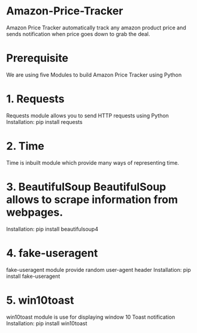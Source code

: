 # Amazon-Price-Tracker
Amazon Price Tracker automatically track any amazon product price and sends notification when price goes down to grab the deal. 

# Prerequisite

We are using five Modules to build Amazon Price Tracker using Python  
# 1. Requests
Requests module allows you to send HTTP requests using Python
Installation: pip install requests

# 2. Time 
Time is inbuilt module which provide many ways of representing time. 

# 3. BeautifulSoup BeautifulSoup allows to scrape information from webpages. 
Installation:  pip install beautifulsoup4  

# 4. fake-useragent 
fake-useragent module provide random user-agent header
Installation:  pip install fake-useragent  

# 5. win10toast
win10toast module is use for displaying window 10 Toast notification 
Installation: pip install win10toast
